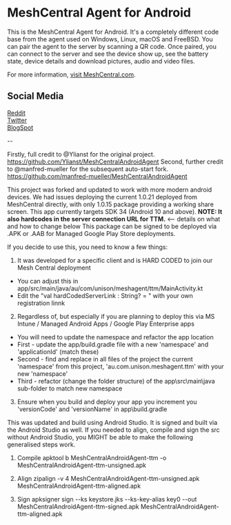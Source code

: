 # MeshCentral Agent for Android

This is the MeshCentral Agent for Android. It's a completely different code base from the agent used on Windows, Linux, macOS and FreeBSD. You can pair the agent to the server by scanning a QR code. Once paired, you can connect
to the server and see the device show up, see the battery state, device details and download pictures, audio and video files.

For more information, [visit MeshCentral.com](https://www.meshcentral.com).

## Social Media
[Reddit](https://www.reddit.com/r/MeshCentral/)  
[Twitter](https://twitter.com/MeshCentral)  
[BlogSpot](https://meshcentral2.blogspot.com/)

--

Firstly, full credit to @Ylianst for the original project.
https://github.com/Ylianst/MeshCentralAndroidAgent
Second, further credit to @manfred-mueller for the subsequent auto-start fork.
https://github.com/manfred-mueller/MeshCentralAndroidAgent


This project was forked and updated to work with more modern android devices. 
We had issues deploying the current 1.0.21 deployed from MeshCentral directly, with only 1.0.15 package providing a working share screen. 
This app currently targets SDK 34 (Android 10 and above).
**NOTE: It also hardcodes in the server connection URL for TTM.** <-- details on what and how to change below
This package can be signed to be deployed via .APK or .AAB for Managed Google Play Store deployments.

If you decide to use this, you need to know a few things:
1. It was developed for a specific client and is HARD CODED to join our Mesh Central deployment 
* You can adjust this in app/src/main/java/au/com/unison/meshagent/ttm/MainActivity.kt
* Edit the "val hardCodedServerLink : String? = " with your own registration linnk

2. Regardless of, but especially if you are planning to deploy this via MS Intune / Managed Android Apps / Google Play Enterprise apps
* You will need to update the namespace and refactor the app location
* First - update the app/build.gradle file with a new 'namespace' and 'applicationId' (match these)
* Second - find and replace in all files of the project the current 'namespace' from this project, 'au.com.unison.meshagent.ttm' with your new 'namespace'
* Third - refactor (change the folder structure) of the app\src\main\java sub-folder to match new namespace

3. Ensure when you build and deploy your app you increment you 'versionCode' and 'versionName' in app\build.gradle

This was updated and build using Android Studio.
It is signed and built via the Android Studio as well.
If you needed to align, compile and sign the src without Android Studio, you MIGHT be able to make the following generalised steps work.

1. Compile
apktool b MeshCentralAndroidAgent-ttm -o MeshCentralAndroidAgent-ttm-unsigned.apk

2. Align
zipalign -v 4 MeshCentralAndroidAgent-ttm-unsigned.apk MeshCentralAndroidAgent-ttm-aligned.apk

3. Sign
apksigner sign --ks keystore.jks --ks-key-alias key0 --out MeshCentralAndroidAgent-ttm-signed.apk MeshCentralAndroidAgent-ttm-aligned.apk